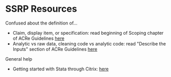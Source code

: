 # SSRP Resources
Confused about the definition of...
- Claim, display item, or specification: read beginning of Scoping chapter of ACRe Guidelines [here](https://bitss.github.io/ACRE/scoping.html)
- Analytic vs raw data, cleaning code vs analytic code: read "Describe the Inputs" section of ACRe Guidelines [here](https://bitss.github.io/ACRE/assessment.html#describe-inputs)

General help
- Getting started with Stata through Citrix: [here](https://github.com/BITSS-OPA/Tutorials/blob/master/Stata/Accessing%20Stata%20through%20Citrix.md)
